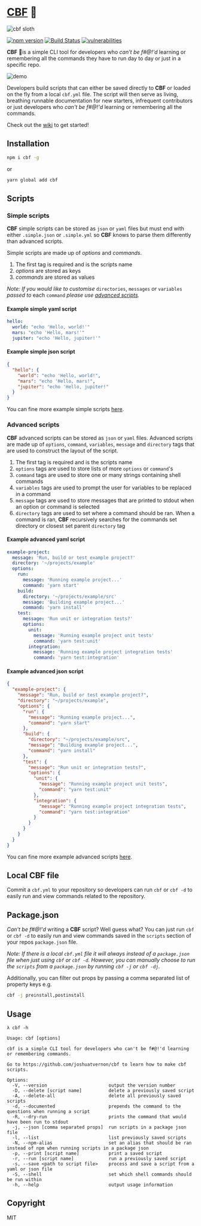 # [CBF](https://joshuatvernon.github.io/cbf-site/) 🦥

![cbf sloth](images/sloth.png)

[![npm version](https://badge.fury.io/js/cbf.svg)](https://badge.fury.io/js/cbf) [![Build Status](https://travis-ci.com/joshuatvernon/cbf.svg?branch=master)](https://travis-ci.com/joshuatvernon/cbf) [![vulnerabilities](https://snyk.io/test/github/joshuatvernon/cbf/badge.svg)](https://snyk.io/test/github/joshuatvernon/cbf)

**CBF** 🦥is a simple CLI tool for developers who _can't be f#@!'d_ learning or remembering all the commands they have to run day to day or just in a specific repo.

![demo](images/demo.gif)

Developers build scripts that can either be saved directly to **CBF** or loaded on the fly from a local `cbf.yml` file. The script will then serve as living, breathing runnable documentation for new starters, infrequent contributors or just developers who _can't be f#@!'d_ learning or remembering all the commands.

Check out the [wiki](https://github.com/joshuatvernon/cbf/wiki) to get started!

## Installation

```sh
npm i cbf -g
```

or

```sh
yarn global add cbf
```

## Scripts

### Simple scripts

**CBF** simple scripts can be stored as `json` or `yaml` files but must end with either `.simple.json` or `.simple.yml` so **CBF** knows to parse them differently than advanced scripts.

Simple scripts are made up of _options_ and _commands_.

1. The first tag is required and is the scripts name
2. _options_ are stored as keys
3. _commands_ are stored as values

_Note: If you would like to customise_ `directories`, `messages` _or_ `variables` _passed to_ each `command` _please use [advanced scripts](#advanced-scripts)._

#### Example simple yaml script

```yaml
hello:
  world: "echo 'Hello, world!'"
  mars: "echo 'Hello, mars!'"
  jupiter: "echo 'Hello, jupiter!'"
```

#### Example simple json script

```json
{
  "hello": {
    "world": "echo 'Hello, world!",
    "mars": "echo 'Hello, mars!",
    "jupiter": "echo 'Hello, jupiter!"
  }
}
```

You can fine more example simple scripts [here](./examples/simple).

### Advanced scripts

**CBF** advanced scripts can be stored as `json` or `yaml` files. Advanced scripts are made up of `options`, `command`, `variables`, `message` and `directory` tags that are used to construct the layout of the script.

1. The first tag is required and is the scripts name
2. `options` tags are used to store lists of more `options` or `command`'s
3. `command` tags are used to store one or many strings containing shell commands
4. `variables` tags are used to prompt the user for variables to be replaced in a command
5. `message` tags are used to store messages that are printed to stdout when an option or command is selected
6. `directory` tags are used to set where a command should be ran. When a command is ran, **CBF** recursively searches for the commands set directory or closest set parent `directory` tag

#### Example advanced yaml script

```yml
example-project:
  message: 'Run, build or test example project?'
  directory: '~/projects/example'
  options:
    run:
      message: 'Running example project...'
      command: 'yarn start'
    build:
      directory: '~/projects/example/src'
      message: 'Building example project...'
      command: 'yarn install'
    test:
      message: 'Run unit or integration tests?'
      options:
        unit:
          message: 'Running example project unit tests'
          command: 'yarn test:unit'
        integration:
          message: 'Running example project integration tests'
          command: 'yarn test:integration'
```

#### Example advanced json script

```json
{
  "example-project": {
    "message": "Run, build or test example project?",
    "directory": "~/projects/example",
    "options": {
      "run": {
        "message": "Running example project...",
        "command": "yarn start"
      },
      "build": {
        "directory": "~/projects/example/src",
        "message": "Building example project...",
        "command": "yarn install"
      },
      "test": {
        "message": "Run unit or integration tests?",
        "options": {
          "unit": {
            "message": "Running example project unit tests",
            "command": "yarn test:unit"
          },
          "integration": {
            "message": "Running example project integration tests",
            "command": "yarn test:integration"
          }
        }
      }
    }
  }
}
```

You can fine more example advanced scripts [here](./examples/advanced).

## Local CBF file

Commit a `cbf.yml` to your repository so developers can run `cbf` or `cbf -d` to easily run and view commands related to the repository.

## Package.json

_Can't be f#@!'d_ writing a **CBF** script? Well guess what? You can just run `cbf` or `cbf -d` to easily run and view commands saved in the `scripts` section of your repos `package.json` file.

_Note: If there is a local `cbf.yml` file it will always instead of a `package.json` file when just using `cbf` or `cbf -d`. However, you can manually choose to run the `scripts` from a `package.json` by running `cbf -j` or `cbf -dj`._

Additionally, you can filter out props by passing a comma separated list of property keys e.g.

```sh
cbf -j preinstall,postinstall
```

## Usage

```text
λ cbf -h

Usage: cbf [options]

cbf is a simple CLI tool for developers who can't be f#@!'d learning or remembering commands.

Go to https://github.com/joshuatvernon/cbf to learn how to make cbf scripts.

Options:
  -V, --version                       output the version number
  -D, --delete [script name]          delete a previously saved script
  -A, --delete-all                    delete all previously saved scripts
  -d, --documented                    prepends the command to the questions when running a script
  -R, --dry-run                       prints the command that would have been run to stdout
  -j, --json [comma separated props]  run scripts in a package json file
  -l, --list                          list previously saved scripts
  -N, --npm-alias                     set an alias that should be ran instead of npm when running scripts in a package json
  -p, --print [script name]           print a saved script
  -r, --run [script name]             run a previously saved script
  -s, --save <path to script file>    process and save a script from a yaml or json file
  -S, --shell                         set which shell commands should be run within
  -h, --help                          output usage information
```

## Copyright

MIT
